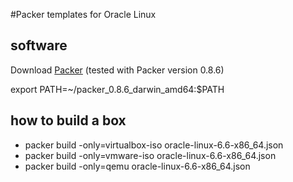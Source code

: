 #Packer templates for Oracle Linux

## software
Download [Packer](http://packer.io) (tested with Packer version 0.8.6)

export PATH=~/packer_0.8.6_darwin_amd64:$PATH

## how to build a box

* packer build -only=virtualbox-iso oracle-linux-6.6-x86_64.json
* packer build -only=vmware-iso oracle-linux-6.6-x86_64.json
* packer build -only=qemu oracle-linux-6.6-x86_64.json
